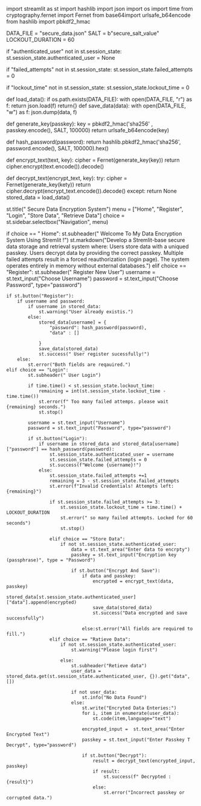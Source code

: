 import streamlit as st
import hashlib
import json
import os
import time
from cryptography.fernet import Fernet
from base64import urlsafe_b64encode
from hashlib import pbkdf2_hmac

DATA_FILE = "secure_data.json"
SALT = b"secure_salt_value"
LOCKOUT_DURATION = 60

if "authenticated_user" not in st.session_state:
    st.session_state.authenticated_user = None

if "failed_attempts" not in st.session_state:
    st.session_state.failed_attempts = 0

if "lockout_time" not in st.session_state:
    st.session_state.lockout_time = 0

def load_data():
    if os.path.exists(DATA_FILE):
        with open(DATA_FILE, "r") as f:
            return json.load(f)
    return{}
def save_data(data):
    with open(DATA_FILE, "w") as f:
        json.dump(data, f)

def generate_key(passkey):
    key = pbkdf2_hmac('sha256' , passkey.encode(), SALT, 100000)
    return urlsafe_b64encode(key)

def hash_password(password):
    return hashlib.pbkdf2_hmac('sha256', password.encode(), SALT, 100000).hex()

def encrypt_text(text, key):
    cipher = Fernet(generate_key(key))
    return cipher.encrypt(text.encode()).decode()

def decrypt_text(encrypt_text, key):
    try:
        cipher = Fernet(generate_key(kety))
        return cipher.decrypt(encrypt_text.encode()).decode()
    except:
        return None
stored_data = load_data()

st.title(" Secure Data Encryption System")
menu = ["Home", "Register", "Login", "Store Data", "Retrieve Data"]
choice = st.sidebar.selectbox("Navigation", menu)

if choice == " Home":
    st.subheader(" Welcome To My Data Encryption System Using Stremlit !")
    st.markdown("Develop a Stremlit-base secure data storage and retrieval system where: Users store data with a uniqued passkey. Users decrypt data by providing the correct passkey. Multiple failed attempts result in a forced reauthorization (login page). The system operates entirely in memory without external databases.")
elif choice == "Register":
    st.subheader(" Register New User")
    username = st.text_input("Choose Username")
    password = st.text_input("Choose Password", type="password")

    if st.button("Register"):
        if username and password:
            if username in stored_data:
                st.warning("User already existis.")
            else:
                stored_data[username] = {
                    "password": hash_password(password),
                    "data" : []
                    
                }
                save_data(stored_data)
                st.success(" User register sucessfully!")
        else:
            st.error("Both fields are reqauired.")
    elif choice == "Login":
            st.subheader(" User Login")

            if time.time() < st.session_state.lockout_time:
                remaining = int(st.session_state.lockout_time - time.time())
                st.error(f" Too many failed attemps. please wait {remaining} seconds.")
                st.stop()

            username = st.text_input("Username")
            password = st.text_input("Password", type="password")

            if st.button("Login"):
                if username in stored_data and stored_data[username]["password"] == hash_password(password):
                    st.session_state.authenticated_user = username
                    st.session_state.failed_attempts = 0
                    st.success(f"Welcome {username}!")
                else:
                    st.session_state.failed_attempts +=1
                    remaining = 3 - st.session_state.failed_attempts
                    st.error(f"Invalid Credentials! Attempts left: {remaining}")

                    if st.session_state.failed_attempts >= 3:
                        st.session_state.lockout_time = time.time() + LOCKOUT_DURATION
                        st.error(" so many failed attempts. Locked for 60 seconds")
                        st.stop()

                    elif choice == "Store Data":
                        if not st.session_state.authenticated_user:
                            data = st.text_area("Enter data to encrpty")
                            passkey = st.text_input("Encryption key (passphrase)", type = "Password")

                            if st.button("Encrypt And Save"):
                                if data and passkey:
                                    encrypted = encrypt_text(data, passkey)
                                    stored_data[st.session_state.authenticated_user]["data"].append(encrypted)
                                    save_data(stored_data)
                                    st.success("Data encrypted and save successfully")

                                else:st.error("All fields are required to fill.")
                    elif choice == "Ratieve Data":
                        if not st.session_state.authenticated_user:
                            st.warning("Please login first")

                        else:
                            st.subheader("Retieve data")
                            user_data = stored_data.get(st.session_state.authenticated_user, {}).get("data", [])

                            if not user_data:
                                st.info("No Data Found")
                            else:
                                st.write("Encryted Data Enteries:")
                                for i, item in enumerate(user_data):
                                    st.code(item,language="text")

                                encrypted_input =  st.text_area("Enter Encrypted Text")
                                passkey = st.text_input("Enter Passkey T Decrypt", type="password")

                                if st.button("Decrypt"):
                                    result = decrypt_text(encrypted_input, passkey)
                                    if result:
                                        st.success(f" Decrypted : {result}")
                                    else:
                                        st.error("Incorrect passkey or corrupted data.")
        

                                    


        
    

